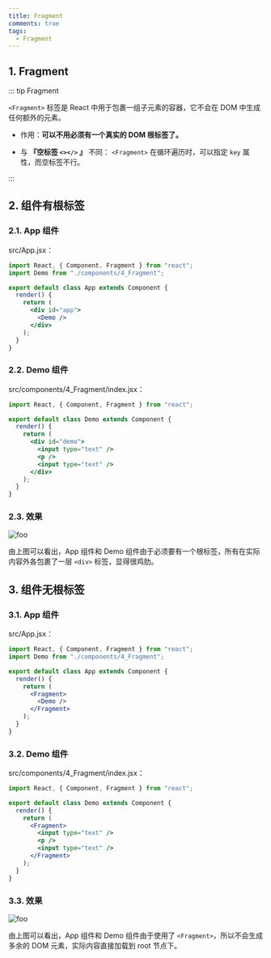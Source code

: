 ```yaml
---
title: Fragment
comments: true
tags:
  - Fragment
---
```


## 1. Fragment

::: tip Fragment

`<Fragment>` 标签是 React 中用于包裹一组子元素的容器，它不会在 DOM 中生成任何额外的元素。

- 作用：**可以不用必须有一个真实的 DOM 根标签了。**

- 与 **『空标签 `<></>` 』** 不同： `<Fragment>` 在循环遍历时，可以指定 `key` 属性，而空标签不行。

:::

## 2. 组件有根标签

### 2.1. App 组件

src/App.jsx：

```jsx
import React, { Component, Fragment } from "react";
import Demo from "./components/4_Fragment";

export default class App extends Component {
  render() {
    return (
      <div id="app">
        <Demo />
      </div>
    );
  }
}
```

### 2.2. Demo 组件

src/components/4_Fragment/index.jsx：

```jsx
import React, { Component, Fragment } from "react";

export default class Demo extends Component {
  render() {
    return (
      <div id="demo">
        <input type="text" />
        <p />
        <input type="text" />
      </div>
    );
  }
}
```

### 2.3. 效果

<img class="zoomable" :src="$withBase('/images/screenshot/8/4/1.png')" alt="foo">

由上图可以看出，App 组件和 Demo 组件由于必须要有一个根标签，所有在实际内容外各包裹了一层 `<div>` 标签，显得很鸡肋。

## 3. 组件无根标签

### 3.1. App 组件

src/App.jsx：

```jsx
import React, { Component, Fragment } from "react";
import Demo from "./components/4_Fragment";

export default class App extends Component {
  render() {
    return (
      <Fragment>
        <Demo />
      </Fragment>
    );
  }
}
```

### 3.2. Demo 组件

src/components/4_Fragment/index.jsx：

```jsx
import React, { Component, Fragment } from "react";

export default class Demo extends Component {
  render() {
    return (
      <Fragment>
        <input type="text" />
        <p />
        <input type="text" />
      </Fragment>
    );
  }
}
```

### 3.3. 效果

<img class="zoomable" :src="$withBase('/images/screenshot/8/4/2.png')" alt="foo">

由上图可以看出，App 组件和 Demo 组件由于使用了 `<Fragment>`，所以不会生成多余的 DOM 元素，实际内容直接加载到 root 节点下。
